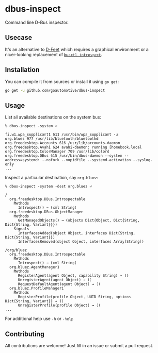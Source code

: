 # dbus-inspect

Command line D-Bus inspector.

## Usecase

It's an alternative to [D-Feet](https://wiki.gnome.org/Apps/DFeet) which requires a graphical environment or a nicer-looking replacement of [`busctl introspect`](https://www.freedesktop.org/software/systemd/man/busctl.html).

## Installation

You can compile it from sources or install it using `go get`:

```bash
go get -u github.com/goautomotive/dbus-inspect
```

## Usage

List all available destinations on the system bus:

```
% dbus-inspect -system ⏎

fi.w1.wpa_supplicant1 611 /usr/bin/wpa_supplicant -u
org.bluez 977 /usr/lib/bluetooth/bluetoothd
org.freedesktop.Accounts 616 /usr/lib/accounts-daemon
org.freedesktop.Avahi 624 avahi-daemon: running [homebook.local
org.freedesktop.ColorManager 709 /usr/lib/colord
org.freedesktop.DBus 615 /usr/bin/dbus-daemon --system --address=systemd: --nofork --nopidfile --systemd-activation --syslog-only
...
``` 

Inspect a particular destination, say `org.bluez`:

```
% dbus-inspect -system -dest org.bluez ⏎

/
  org.freedesktop.DBus.Introspectable
    Methods
      Introspect() → (xml String)
  org.freedesktop.DBus.ObjectManager
    Methods
      GetManagedObjects() → (objects Dict{Object, Dict{String, Dict{String, Variant}}})
    Signals
      InterfacesAdded(object Object, interfaces Dict{String, Dict{String, Variant}})
      InterfacesRemoved(object Object, interfaces Array[String])

/org/bluez
  org.freedesktop.DBus.Introspectable
    Methods
      Introspect() → (xml String)
  org.bluez.AgentManager1
    Methods
      RegisterAgent(agent Object, capability String) → ()
      UnregisterAgent(agent Object) → ()
      RequestDefaultAgent(agent Object) → ()
  org.bluez.ProfileManager1
    Methods
      RegisterProfile(profile Object, UUID String, options Dict{String, Variant}) → ()
      UnregisterProfile(profile Object) → ()
...
```

For additional help use `-h` or `-help` 

## Contributing

All contributions are welcome! Just fill in an issue or submit a pull request.
